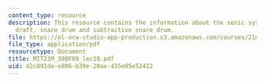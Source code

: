 ```yaml
---
content_type: resource
description: This resource contains the information about the sonic system project
  draft, snare drum and subtractive snare drum.
file: https://ol-ocw-studio-app-production.s3.amazonaws.com/courses/21m-380-music-and-technology-contemporary-history-and-aesthetics-fall-2009/d2c891dee886b39e20ae435e85e52412_MIT21M_380F09_lec18.pdf
file_type: application/pdf
resourcetype: Document
title: MIT21M_380F09_lec18.pdf
uid: d2c891de-e886-b39e-20ae-435e85e52412
---
```

